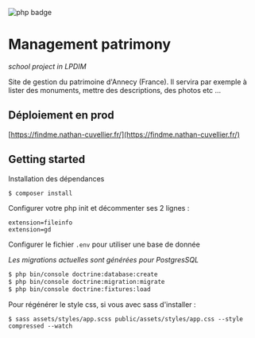 ![php badge](https://img.shields.io/badge/php-%3E%3D%208.0-blue)

# Management patrimony

_school project in LPDIM_

Site de gestion du patrimoine d'Annecy (France).
Il servira par exemple à lister des monuments, mettre des descriptions, des photos etc ...

## Déploiement en prod
[https://findme.nathan-cuvellier.fr/](https://findme.nathan-cuvellier.fr/)

## Getting started

Installation des dépendances
```sh
$ composer install
```
Configurer votre php init et décommenter ses 2 lignes :
```
extension=fileinfo
extension=gd
```
Configurer le fichier `.env` pour utiliser une base de donnée

*Les migrations actuelles sont générées pour PostgresSQL*
```sh
$ php bin/console doctrine:database:create
$ php bin/console doctrine:migration:migrate
$ php bin/console doctrine:fixtures:load
```

Pour régénérer le style css, si vous avec sass d'installer :
```
$ sass assets/styles/app.scss public/assets/styles/app.css --style compressed --watch
```

